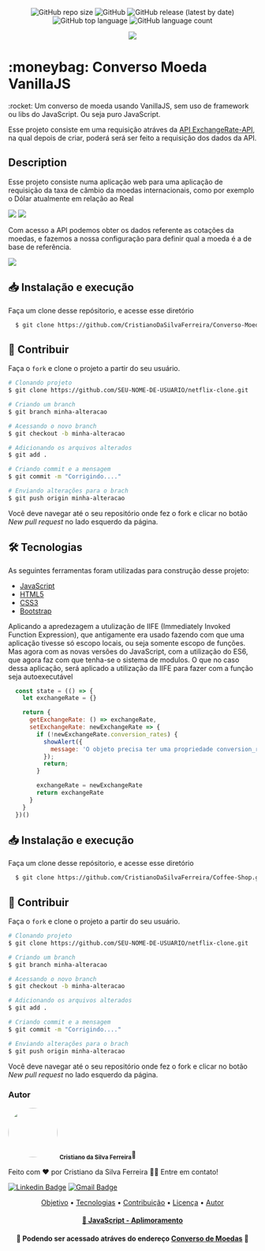 <p align="center">
  <img alt="GitHub repo size" src="https://img.shields.io/github/repo-size/CristianoDaSilvaFerreira/Converso-Moeda-VanillaJS?style=plastic"> <img alt="GitHub" src="https://img.shields.io/github/license/CristianoDaSilvaFerreira/Converso-Moeda-VanillaJS"> <img alt="GitHub release (latest by date)" src="https://img.shields.io/github/v/release/CristianoDaSilvaFerreira/Converso-Moeda-VanillaJS"> <img alt="GitHub top language" src="https://img.shields.io/github/languages/top/CristianoDaSilvaFerreira/Converso-Moeda-VanillaJS"> <img alt="GitHub language count" src="https://img.shields.io/github/languages/count/CristianoDaSilvaFerreira/Converso-Moeda-VanillaJS">
</p>

<p align="center">
 <img src="https://img.shields.io/static/v1?label=Deveoper&message=CristianoFerreira&color=7159c1&style=for-the-badge&logo=ghost"/>
</p>


<h1>:moneybag: Converso Moeda VanillaJS</h1>

<p>:rocket: Um converso de moeda usando VanillaJS, sem uso de framework ou libs do JavaScript. Ou seja puro JavaScript.</p>


<p>Esse projeto consiste em uma requisição atráves da <a href="https://www.exchangerate-api.com/" target="_blank">API ExchangeRate-API</a>, na qual depois de criar, poderá será ser feito a requisição dos dados da API. 
  
<h2>Description</h2>
<p>Esse projeto consiste numa aplicação web para uma aplicação de requisição da taxa de câmbio da moedas internacionais, como por exemplo o Dólar atualmente em relação ao Real</p>
<img src="https://user-images.githubusercontent.com/68359459/142724197-c4faa4ba-6324-4974-b2a8-16ffbd40534f.png">

<img src="https://user-images.githubusercontent.com/68359459/142711129-d79b52f7-c46d-4cd5-aa85-b3c261dad558.png">


<p>Com acesso a API podemos obter os dados referente as cotações da moedas, e fazemos a nossa configuração para definir qual a moeda é a de base de referência.</p>
<img src="https://user-images.githubusercontent.com/68359459/129281094-c64baf35-32d9-42e4-89bd-a0d63309353e.png">


## 📥 Instalação e execução
Faça um clone desse repósitorio, e acesse esse diretório
```bash
  $ git clone https://github.com/CristianoDaSilvaFerreira/Converso-Moeda-VanillaJS.git
```

## :muscle: Contribuir

Faça o `fork` e clone o projeto a partir do seu usuário.

```bash
# Clonando projeto
$ git clone https://github.com/SEU-NOME-DE-USUARIO/netflix-clone.git

# Criando um branch
$ git branch minha-alteracao

# Acessando o novo branch
$ git checkout -b minha-alteracao

# Adicionando os arquivos alterados
$ git add .

# Criando commit e a mensagem
$ git commit -m "Corrigindo...."

# Enviando alterações para o brach
$ git push origin minha-alteracao
```
Você deve navegar até o seu repositório onde fez o fork e clicar no botão *New pull request* no lado esquerdo da página.

<h2>🛠 Tecnologias</h3>
As seguintes ferramentas foram utilizadas para construção desse projeto:
<ul>
	<li><a href="https://developer.mozilla.org/pt-BR/docs/Web/JavaScript">JavaScript</a> </li>
	<li><a href="https://www.w3schools.com/html/">HTML5</a></li>
	<li><a href="https://www.w3schools.com/css/">CSS3</a></li>
	<li><a href="https://getbootstrap.com/">Bootstrap</a></li>
</ul>
 


<p>Aplicando a apredezagem a utulização de IIFE (Immediately Invoked Function Expression), que antigamente era usado fazendo com que uma aplicação tivesse só escopo locais, ou seja somente escopo de funções. Mas agora com as novas versões do JavaScript, com a utilização do ES6, que agora faz com que tenha-se o sistema de modulos. O que no caso dessa aplicação, será aplicado a utilização da IIFE para fazer com a função seja autoexecutável</p>

~~~javascript
  const state = (() => {
    let exchangeRate = {}

    return {
      getExchangeRate: () => exchangeRate,
      setExchangeRate: newExchangeRate => {
        if (!newExchangeRate.conversion_rates) {
          showAlert({ 
            message: 'O objeto precisa ter uma propriedade conversion_rates' 
          });
          return;
        }

        exchangeRate = newExchangeRate
        return exchangeRate
      }
    }
  })()
~~~

## 📥 Instalação e execução
Faça um clone desse repósitorio, e acesse esse diretório
```bash
  $ git clone https://github.com/CristianoDaSilvaFerreira/Coffee-Shop.git
```

## :muscle: Contribuir

Faça o `fork` e clone o projeto a partir do seu usuário.

```bash
# Clonando projeto
$ git clone https://github.com/SEU-NOME-DE-USUARIO/netflix-clone.git

# Criando um branch
$ git branch minha-alteracao

# Acessando o novo branch
$ git checkout -b minha-alteracao

# Adicionando os arquivos alterados
$ git add .

# Criando commit e a mensagem
$ git commit -m "Corrigindo...."

# Enviando alterações para o brach
$ git push origin minha-alteracao
```
Você deve navegar até o seu repositório onde fez o fork e clicar no botão *New pull request* no lado esquerdo da página.

 
<h3> Autor </h3>

<a>
 <img style="border-radius: 50%;" src="https://user-images.githubusercontent.com/68359459/128278200-0cba229d-615d-410c-8800-ef09d0367c35.jpg" width="100px;" alt=""/>
 <sub><b>Cristiano da Silva Ferreira</b></sub></a>🚀


<p>Feito com ❤️ por Cristiano da Silva Ferreira 👋🏽 Entre em contato!</p>

[![Linkedin Badge](https://img.shields.io/badge/-Cristiano-blue?style=flat-square&logo=Linkedin&logoColor=white&link=https://www.linkedin.com/in/cristiano-da-silva-ferreira/)](https://www.linkedin.com/in/cristiano-da-silva-ferreira/) 
[![Gmail Badge](https://img.shields.io/badge/-cristianodevsystemo@gmail.com-c14438?style=flat-square&logo=Gmail&logoColor=white&link=mailto:cristianodevsysten@gmail.com)](mailto:cristianodevsystem@gmail.com)


<p align="center">
 <a href="#objetivo">Objetivo</a> •
 <a href="#tecnologias">Tecnologias</a> • 
 <a href="#contribuicao">Contribuição</a> • 
 <a href="#licenc-a">Licença</a> • 
 <a href="#autor">Autor</a>
</p>

<h4 align="center">
    <a href="https://developer.mozilla.org/pt-BR/docs/Web/JavaScript">🔗 JavaScript - Aplimoramento</a>
</h4>


<h4 align="center"> 
	🚧  Podendo ser acessado atráves do endereço <a href="[https://cristianodasilvaferreira.github.io/Converso-Moeda-VanillaJS](https://cristianosfmothe.github.io/Converso-Moeda-VanillaJS/)/">Converso de Moedas</a>  🚧
	
</h4>





